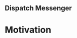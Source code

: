 Dispatch Messenger
-------------------------------------------------------------------------------------------------------------------------------------------

# Motivation
